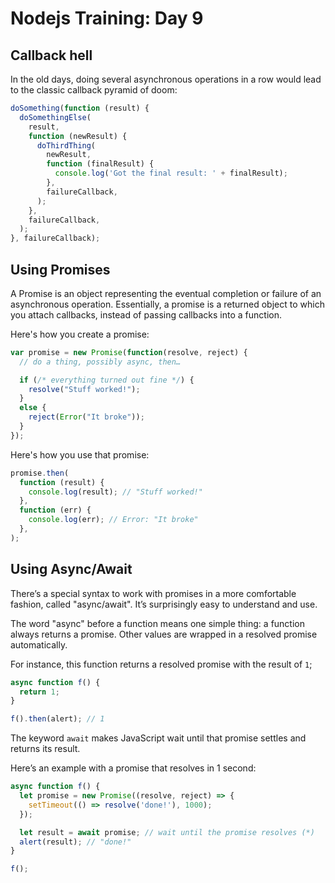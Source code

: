 # Nodejs Training: Day 9

## Callback hell

In the old days, doing several asynchronous operations in a row would lead to the classic callback pyramid of doom:

```js
doSomething(function (result) {
  doSomethingElse(
    result,
    function (newResult) {
      doThirdThing(
        newResult,
        function (finalResult) {
          console.log('Got the final result: ' + finalResult);
        },
        failureCallback,
      );
    },
    failureCallback,
  );
}, failureCallback);
```

## Using Promises

A Promise is an object representing the eventual completion or failure of an asynchronous operation. Essentially, a promise is a returned object to which you attach callbacks, instead of passing callbacks into a function.

Here's how you create a promise:

```js
var promise = new Promise(function(resolve, reject) {
  // do a thing, possibly async, then…

  if (/* everything turned out fine */) {
    resolve("Stuff worked!");
  }
  else {
    reject(Error("It broke"));
  }
});
```

Here's how you use that promise:

```js
promise.then(
  function (result) {
    console.log(result); // "Stuff worked!"
  },
  function (err) {
    console.log(err); // Error: "It broke"
  },
);
```

## Using Async/Await

There’s a special syntax to work with promises in a more comfortable fashion, called "async/await". It’s surprisingly easy to understand and use.

The word "async" before a function means one simple thing: a function always returns a promise. Other values are wrapped in a resolved promise automatically.

For instance, this function returns a resolved promise with the result of `1`;

```js
async function f() {
  return 1;
}

f().then(alert); // 1
```

The keyword `await` makes JavaScript wait until that promise settles and returns its result.

Here’s an example with a promise that resolves in 1 second:

```js
async function f() {
  let promise = new Promise((resolve, reject) => {
    setTimeout(() => resolve('done!'), 1000);
  });

  let result = await promise; // wait until the promise resolves (*)
  alert(result); // "done!"
}

f();
```
